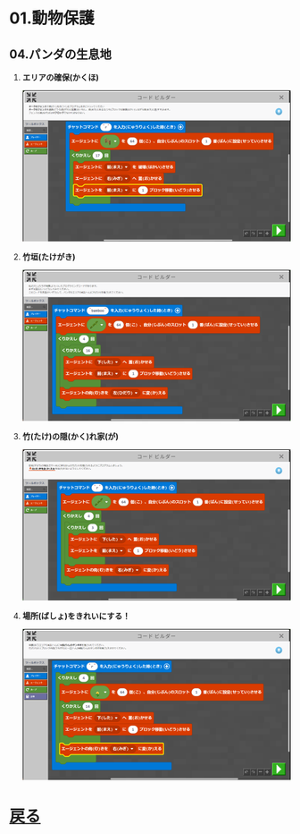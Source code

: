 # 01.動物保護

## 04.パンダの生息地

1. **エリアの確保(かくほ)**

	![01_エリアの確保](01_エリアの確保.png "01_エリアの確保")

1. **竹垣(たけがき)**

	![02_竹垣](02_竹垣.png "02_竹垣")

1. **竹(たけ)の隠(かく)れ家(が)**

	![03_竹の隠れ家](03_竹の隠れ家.png "03_竹の隠れ家")

1. **場所(ばしょ)をきれいにする！**

	![04_場所をきれいにする](04_場所をきれいにする.png "04_場所をきれいにする")

# [戻る](../block01.html)